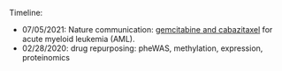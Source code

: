 Timeline: 
* 07/05/2021: Nature communication: [gemcitabine and cabazitaxel](https://www.nature.com/articles/s41467-019-09917-0) for acute myeloid leukemia (AML).
* 02/28/2020: drug repurposing: pheWAS, methylation, expression, proteinomics
